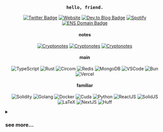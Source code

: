 <h3 align="center"><code>hello, friend.</code></h3>

<!-- links -->
<p align="center">
<a href="https://twitter.com/0xerhant"><img src="https://img.shields.io/badge/twitter-000000?style=flat-square&labelColor=000000&logo=X" alt="Twitter Badge"></a>
<a href="https://erhant.me"><img src="https://img.shields.io/badge/homepage-FF7139?style=flat-square&logo=firefox&labelColor=FF7139&logoColor=white" alt="Website"></a>
<a href="https://dev.to/erhant"><img src="https://img.shields.io/badge/blog-1B1C1E?style=flat-square&logo=devdotto&labelColor=1B1C1E&logoColor=white" alt="Dev.to Blog Badge"></a>
<a href="https://open.spotify.com/user/erhany?si=6c69e3eb7ad74429"><img src="https://img.shields.io/badge/spotify-1DB954?style=flat-square&logo=spotify&labelColor=1DB954&logoColor=white" alt="Spotify"></a>
<a href="https://app.ens.domains/name/erhant.eth/details"><img src="https://img.shields.io/badge/erhant.eth-3C3C3D?style=flat-square&logo=ethereum&logoColor=3c3c3d&labelColor=ecf0f1" alt="ENS Domain Badge"></a>
</p>

<h4 align="center">notes</h4>
<p align="center">
<a href="https://crypto.erhant.me"><img src="https://img.shields.io/badge/crypto-003A70?style=flat-square&logo=letsencrypt&labelColor=003A70&logoColor=white" alt="Cryptonotes"></a>
<a href="https://math.erhant.me"><img src="https://img.shields.io/badge/math-111111?style=flat-square&logo=mdbook&labelColor=111111&logoColor=white" alt="Cryptonotes"></a>
<a href="https://circom.erhant.me"><img src="https://img.shields.io/badge/circom-7B3FE4?style=flat-square&logo=polygon&labelColor=7B3FE4&logoColor=white" alt="Cryptonotes"></a>
</p>

<h4 align="center">main</h4>
<p align="center">
<img src="https://img.shields.io/badge/.ts-3178C6?style=flat-square&logo=typescript&logoColor=white" alt="TypeScript" />
<img src="https://img.shields.io/badge/.rs-F74B01?style=flat-square&logo=rust&logoColor=white" alt="Rust" />
<img src="https://img.shields.io/badge/.circom-7B3FE4?style=flat-square&logo=polygon&logoColor=white" alt="Circom" />
<img src="https://img.shields.io/badge/.rdb-DC382D?style=flat-square&logo=redis&logoColor=white" alt="Redis" />
<img src="https://img.shields.io/badge/.json-47A248?style=flat-square&logo=mongodb&logoColor=white" alt="MongoDB" />
<img src="https://img.shields.io/badge/.vscode-007ACC?style=flat-square&logo=gitforwindows&logoColor=white" alt="VSCode" />
<img src="https://img.shields.io/badge/.lockb-000000?style=flat-square&logo=bun&logoColor=white" alt="Bun" />
<img src="https://img.shields.io/badge/.vercel-000000?style=flat-square&logo=vercel&logoColor=white" alt="Vercel" />
</p>

<h4 align="center">familiar</h4>
<p align="center">
<img src="https://img.shields.io/badge/.sol-363636?style=flat-square&logo=solidity&logoColor=white" alt="Solidity" />
<img src="https://img.shields.io/badge/.go-black?style=flat-square&logo=go&logoColor=00ADD8" alt="Golang" />
<img src="https://img.shields.io/badge/.docker-2496ED?style=flat-square&logo=docker&logoColor=white" alt="Docker" />
<img src="https://img.shields.io/badge/.cu-76B900?style=flat-square&logo=nvidia&logoColor=white" alt="Cuda" />
<img src="https://img.shields.io/badge/.py-3776AB?style=flat-square&logo=python&logoColor=white" alt="Python" />
<img src="https://img.shields.io/badge/.tsx-20232a?style=flat-square&logo=react&logoColor=61DAFB" alt="ReactJS" />
<img src="https://img.shields.io/badge/.tsx-2C4F7C?style=flat-square&logo=solid&logoColor=white" alt="SolidJS" />
<img src="https://img.shields.io/badge/.tex-008080?style=flat-square&logo=latex&logoColor=white" alt="LaTeX" />
<img src="https://img.shields.io/badge/.next-000000?style=flat-square&logo=next.js&logoColor=white" alt="NextJS" />
<img src="https://img.shields.io/badge/.huff-black?style=flat-square&logo=solidity&logoColor=white" alt="Huff" />
</p>

<details>
<summary><h3>see more...</h3></summary>

<h4>Stats</h4>

<img src="https://github-readme-stats.vercel.app/api?username=erhant&show_icons=true&hide_rank=true&hide_title=true&count_private=true&theme=onedark" alt="erhant-stats" />

<h4>Zero-Knowledge</h4>

[![circomkit](https://github-readme-stats.vercel.app/api/pin/?username=erhant&repo=circomkit&theme=onedark)](https://github.com/erhant/circomkit)

[![halo2vectordb](https://github-readme-stats.vercel.app/api/pin/?username=erhant&repo=halo2-vectordb&theme=onedark)](https://github.com/erhant/halo2-vectordb)

[![zkbrainfuck](https://github-readme-stats.vercel.app/api/pin/?username=erhant&repo=zkbrainfuck&theme=onedark)](https://github.com/erhant/zkbrainfuck)

[![moonmath](https://github-readme-stats.vercel.app/api/pin/?username=erhant&repo=moonmath&theme=onedark)](https://github.com/erhant/moonmath)

[![cryptopals](https://github-readme-stats.vercel.app/api/pin/?username=erhant&repo=cryptopals&theme=onedark)](https://github.com/erhant/cryptopals)

<h4>EVM & Solidity</h4>

[![huffd1](https://github-readme-stats.vercel.app/api/pin/?username=erhant&repo=huffd1&theme=onedark)](https://github.com/erhant/huffd1)

[![blockchatting](https://github-readme-stats.vercel.app/api/pin/?username=erhant&repo=blockchatting&theme=onedark)](https://github.com/erhant/blockchatting)

[![simple-blockexplorer](https://github-readme-stats.vercel.app/api/pin/?username=erhant&repo=simple-blockexplorer&theme=onedark)](https://github.com/erhant/simple-blockexplorer)

[![ethernaut-evm-challenges](https://github-readme-stats.vercel.app/api/pin/?username=erhant&repo=ethernaut-evm-challenges&theme=onedark)](https://github.com/erhant/ethernaut-evm-challenges)

[![diamonds](https://github-readme-stats.vercel.app/api/pin/?username=erhant&repo=diamonds-with-typescript&theme=onedark)](https://github.com/erhant/diamonds-with-typescript)

</details>

<!-- logos at https://simpleicons.org/ and https://github.com/simple-icons/simple-icons/blob/develop/slugs.md -->
